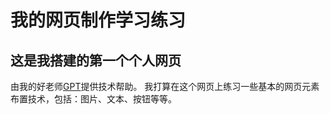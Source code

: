# 我的**网页制作**学习练习
## 这是我搭建的**第一个**个人网页
由我的好老师[GPT](https://chatgpt.com/?oai-dm=1)提供技术帮助。
我打算在这个网页上练习一些基本的网页元素布置技术，包括：图片、文本、按钮等等。
